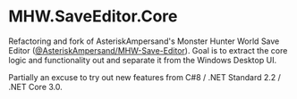 # MHW.SaveEditor.Core
Refactoring and fork of AsteriskAmpersand's Monster Hunter World Save Editor ([@AsteriskAmpersand/MHW-Save-Editor](https://github.com/AsteriskAmpersand/MHW-Save-Editor)).
Goal is to extract the core logic and functionality out and separate it from the Windows Desktop UI.

Partially an excuse to try out new features from C#8 / .NET Standard 2.2 / .NET Core 3.0.
